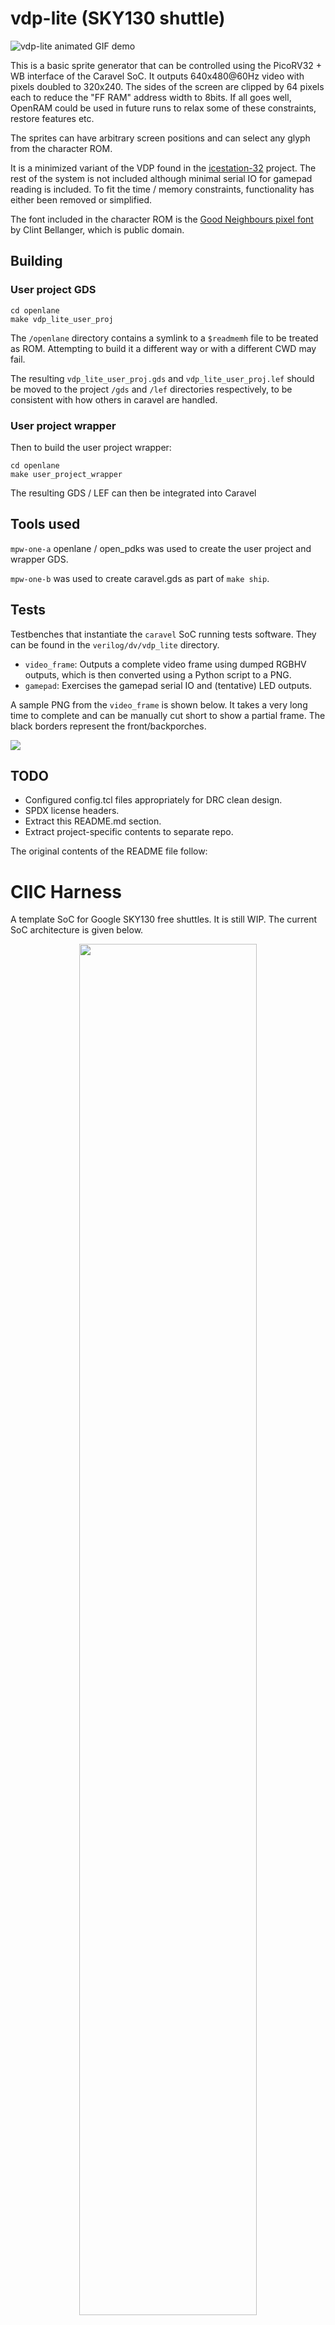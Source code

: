 <!---
# SPDX-FileCopyrightText: 2020 Efabless Corporation
#
# Licensed under the Apache License, Version 2.0 (the "License");
# you may not use this file except in compliance with the License.
# You may obtain a copy of the License at
#
#      http://www.apache.org/licenses/LICENSE-2.0
#
# Unless required by applicable law or agreed to in writing, software
# distributed under the License is distributed on an "AS IS" BASIS,
# WITHOUT WARRANTIES OR CONDITIONS OF ANY KIND, either express or implied.
# See the License for the specific language governing permissions and
# limitations under the License.
#
# SPDX-License-Identifier: Apache-2.0
-->

# vdp-lite (SKY130 shuttle)

![vdp-lite animated GIF demo](demo.gif)

This is a basic sprite generator that can be controlled using the PicoRV32 + WB interface of the Caravel SoC. It outputs 640x480@60Hz video with pixels doubled to 320x240. The sides of the screen are clipped by 64 pixels each to reduce the "FF RAM" address width to 8bits. If all goes well, OpenRAM could be used in future runs to relax some of these constraints, restore features etc.

The sprites can have arbitrary screen positions and can select any glyph from the character ROM.

It is a minimized variant of the VDP found in the [icestation-32](https://github.com/dan-rodrigues/icestation-32) project. The rest of the system is not included although minimal serial IO for gamepad reading is included. To fit the time / memory constraints, functionality has either been removed or simplified.

The font included in the character ROM is the [Good Neighbours pixel font](https://opengameart.org/content/good-neighbors-pixel-font) by Clint Bellanger, which is public domain.

## Building

### User project GDS

```
cd openlane
make vdp_lite_user_proj
```

The `/openlane` directory contains  a symlink to a `$readmemh` file to be treated as ROM. Attempting to build it a different way or with a different CWD may fail.

The resulting `vdp_lite_user_proj.gds` and `vdp_lite_user_proj.lef` should be moved to the project `/gds` and `/lef` directories respectively, to be consistent with how others in caravel are handled.

### User project wrapper

Then to build the user project wrapper:

```
cd openlane
make user_project_wrapper
```

The resulting GDS / LEF can then be integrated into Caravel

## Tools used

`mpw-one-a` openlane / open_pdks was used to create the user project and wrapper GDS.

`mpw-one-b` was used to create caravel.gds as part of `make ship`.

## Tests

Testbenches that instantiate the `caravel` SoC running tests software. They can be found in the `verilog/dv/vdp_lite` directory. 

* `video_frame`: Outputs a complete video frame using dumped RGBHV outputs, which is then converted using a Python script to a PNG.
* `gamepad`: Exercises the gamepad serial IO and (tentative) LED outputs.

A sample PNG from the `video_frame` is shown below. It takes a very long time to complete and can be manually cut short to show a partial frame. The black borders represent the front/backporches.

![](verilog/dv/caravel/user_proj_example/vdp_lite/video_frame/screen_progress/complete.png)

## TODO

* Configured config.tcl files appropriately for DRC clean design.
* SPDX license headers.
* Extract this README.md section.
* Extract project-specific contents to separate repo.

The original contents of the README file follow:

# CIIC Harness  

A template SoC for Google SKY130 free shuttles. It is still WIP. The current SoC architecture is given below.

<p align="center">
<img src="/doc/ciic_harness.png" width="75%" height="75%"> 
</p>


## Getting Started:

* For information on tooling and versioning, please refer to [this][1].

Start by cloning the repo and uncompressing the files.
```bash
git clone https://github.com/efabless/caravel.git
cd caravel
make uncompress
```

Then you need to install the open_pdks prerequisite:
 - [Magic VLSI Layout Tool](http://opencircuitdesign.com/magic/index.html) is needed to run open_pdks -- version >= 8.3.60*

 > \* Note: You can avoid the need for the magic prerequisite by using the openlane docker to do the installation step in open_pdks. This could be done by cloning [openlane](https://github.com/efabless/openlane/tree/master) and following the instructions given there to use the Makefile.

Install the required version of the PDK by running the following commands:

```bash
export PDK_ROOT=<The place where you want to install the pdk>
make pdk
```

Then, you can learn more about the caravel chip by watching these video:
- Caravel User Project Features -- https://youtu.be/zJhnmilXGPo
- Aboard Caravel -- How to put your design on Caravel? -- https://youtu.be/9QV8SDelURk
- Things to Clarify About Caravel -- What versions to use with Caravel? -- https://youtu.be/-LZ522mxXMw
    - You could only use openlane:rc6
    - Make sure you have the commit hashes provided here inside the [Makefile](./Makefile)
## Aboard Caravel:

Your area is the full user_project_wrapper, so feel free to add your project there or create a differnt macro and harden it seperately then insert it into the user_project_wrapper. For example, if your design is analog or you're using a different tool other than OpenLANE.

If you will use OpenLANE to harden your design, go through the instructions in this [README.md][0].

You must copy your synthesized gate-level-netlist for `user_project_wrapper` to `verilog/gl/` and overwrite `user_project_wrapper.v`. Otherwise, you can point to it in [info.yaml](info.yaml).

> Note: If you're using openlane to harden your design, this should happen automatically.

Then, you will need to put your design aboard the Caravel chip. Make sure you have the following:

- [Magic VLSI Layout Tool](http://opencircuitdesign.com/magic/index.html) installed on your machine. We may provide a Dockerized version later.\*
- You have your user_project_wrapper.gds under `./gds/` in the Caravel directory.

 > \* **Note:** You can avoid the need for the magic prerequisite by using the openlane docker to run the make step. This [section](#running-make-using-openlane-magic) shows how.

Run the following command:

```bash
export PDK_ROOT=<The place where the installed pdk resides. The same PDK_ROOT used in the pdk installation step>
make
```

This should merge the GDSes using magic and you'll end up with your version of `./gds/caravel.gds`. You should expect ~90 magic DRC violations with the current "development" state of caravel.

## Running Make using OpenLANE Magic

To use the magic installed inside Openlane to complete the final GDS streaming out step, export the following:

```bash
export PDK_ROOT=<The location where the pdk is installed>
export OPENLANE_ROOT=<the absolute path to the openlane directory cloned or to be cloned>
export IMAGE_NAME=<the openlane image name installed on your machine. Preferably openlane:rc6>
export CARAVEL_PATH=$(pwd)
```

Then, mount the docker:

```bash
docker run -it -v $CARAVEL_PATH:$CARAVEL_PATH -v $OPENLANE_ROOT:/openLANE_flow -v $PDK_ROOT:$PDK_ROOT -e CARAVEL_PATH=$CARAVEL_PATH -e PDK_ROOT=$PDK_ROOT -u $(id -u $USER):$(id -g $USER) $IMAGE_NAME
```

Finally, once inside the docker run the following commands:
```bash
cd $CARAVEL_PATH
make
exit
```

This should merge the GDSes using magic and you'll end up with your version of `./gds/caravel.gds`. You should expect ~90 magic DRC violations with the current "development" state of caravel.


## IMPORTANT:

Please make sure to run `make compress` before commiting anything to your repository. Avoid having 2 versions of the gds/user_project_wrapper.gds or gds/caravel.gds one compressed and the other not compressed.

## Required Directory Structure

- ./gds/ : includes all the gds files used or produced from the project.
- ./def/ : includes all the def files used or produced from the project.
- ./lef/ : includes all the lef files used or produced from the project.
- ./mag/ : includes all the mag files used or produced from the project.
- ./maglef/ : includes all the maglef files used or produced from the project.
- ./spi/lvs/ : includes all the maglef files used or produced from the project.
- ./verilog/dv/ : includes all the simulation test benches and how to run them. 
- ./verilog/gl/ : includes all the synthesized/elaborated netlists. 
- ./verilog/rtl/ : includes all the Verilog RTLs and source files.
- ./openlane/`<macro>`/ : includes all configuration files used to run openlane on your project.
- info.yaml: includes all the info required in [this example](info.yaml). Please make sure that you are pointing to an elaborated caravel netlist as well as a synthesized gate-level-netlist for the user_project_wrapper

## Managment SoC
The managment SoC runs firmware that can be used to:
- Configure User Project I/O pads
- Observe and control User Project signals (through on-chip logic analyzer probes)
- Control the User Project power supply

The memory map of the management SoC can be found [here](verilog/rtl/README)

## User Project Area
This is the user space. It has limited silicon area (TBD, about 3.1mm x 3.8mm) as well as a fixed number of I/O pads (37) and power pads (10).  See [the Caravel  premliminary datasheet](doc/caravel_datasheet.pdf) for details.
The repository contains a [sample user project](/verilog/rtl/user_proj_example.v) that contains a binary 32-bit up counter.  </br>

<p align="center">
<img src="/doc/counter_32.png" width="50%" height="50%">
</p>

The firmware running on the Management Area SoC, configures the I/O pads used by the counter and uses the logic probes to observe/control the counter. Three firmware examples are provided:
1. Configure the User Project I/O pads as o/p. Observe the counter value in the testbench: [IO_Ports Test](verilog/dv/caravel/user_proj_example/io_ports).
2. Configure the User Project I/O pads as o/p. Use the Chip LA to load the counter and observe the o/p till it reaches 500: [LA_Test1](verilog/dv/caravel/user_proj_example/la_test1).
3. Configure the User Project I/O pads as o/p. Use the Chip LA to control the clock source and reset signals and observe the counter value for five clock cylcles:  [LA_Test2](verilog/dv/caravel/user_proj_example/la_test2).

[0]: openlane/README.md
[1]: mpw-one-b.md
